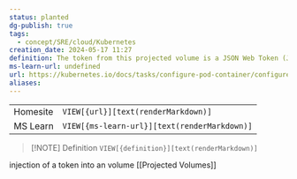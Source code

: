 ```yaml
---
status: planted
dg-publish: true
tags:
  - concept/SRE/cloud/Kubernetes
creation_date: 2024-05-17 11:27
definition: The token from this projected volume is a JSON Web Token (JWT).
ms-learn-url: undefined
url: https://kubernetes.io/docs/tasks/configure-pod-container/configure-service-account/#serviceaccount-token-volume-projection
aliases:
---
```


|          |                                              |
| -------- | -------------------------------------------- |
| Homesite | `VIEW[{url}][text(renderMarkdown)]`          |
| MS Learn | `VIEW[{ms-learn-url}][text(renderMarkdown)]` |

> [!NOTE] Definition
> `VIEW[{definition}][text(renderMarkdown)]`


injection of a token into an volume [[Projected Volumes]]
